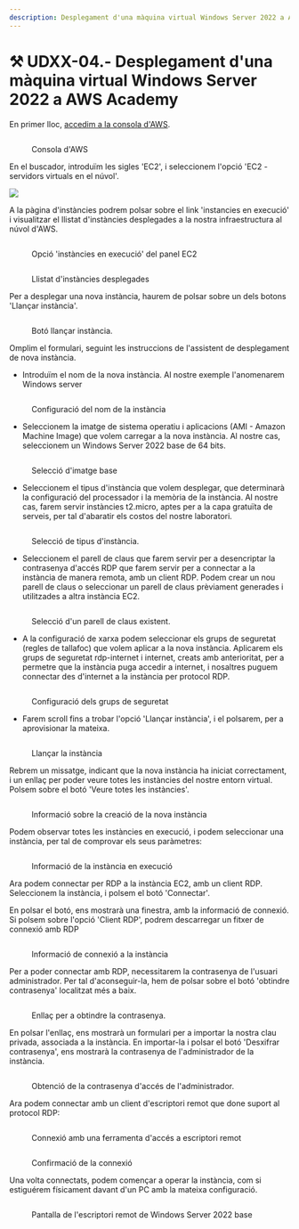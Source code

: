 ```yaml
---
description: Desplegament d'una màquina virtual Windows Server 2022 a AWS Academy
---
```


# ⚒️ UDXX-04.- Desplegament d'una màquina virtual Windows Server 2022 a AWS Academy

En primer lloc, [accedim a la consola d'AWS](broken-reference).

<figure><img src="../.gitbook/assets/image (11).png" alt=""><figcaption><p>Consola d'AWS</p></figcaption></figure>

En el buscador, introduïm les sigles 'EC2', i seleccionem l'opció 'EC2 - servidors virtuals en el núvol'.

![](<../.gitbook/assets/image (13).png>)&#x20;

A la pàgina d'instàncies podrem polsar sobre el link 'instancies en execució' i visualitzar el llistat d'instàncies desplegades a la nostra infraestructura al núvol d'AWS. &#x20;

<figure><img src="../.gitbook/assets/image (113).png" alt=""><figcaption><p>Opció 'instàncies en execució' del panel EC2</p></figcaption></figure>

<figure><img src="../.gitbook/assets/image (114).png" alt=""><figcaption><p>Llistat d'instàncies desplegades</p></figcaption></figure>

Per a desplegar una nova instància, haurem de polsar sobre un dels botons 'Llançar instància'.

<figure><img src="../.gitbook/assets/image (115).png" alt=""><figcaption><p>Botó llançar instància.</p></figcaption></figure>

Omplim el formulari, seguint les instruccions de l'assistent de desplegament de nova instància.&#x20;

* Introduïm el nom de la nova instància. Al nostre exemple l'anomenarem Windows server

<figure><img src="../.gitbook/assets/image (170).png" alt=""><figcaption><p>Configuració del nom de la instància</p></figcaption></figure>

* Seleccionem la imatge de sistema operatiu i aplicacions (AMI - Amazon Machine Image) que volem carregar a la nova instància. Al nostre cas, seleccionem un Windows Server 2022 base de 64 bits.

<figure><img src="../.gitbook/assets/image (171).png" alt=""><figcaption><p>Selecció d'imatge base</p></figcaption></figure>

* Seleccionem el tipus d'instància que volem desplegar, que determinarà la configuració del processador i la memòria de la instància. Al nostre cas, farem servir instàncies t2.micro, aptes per a la capa gratuïta de serveis, per tal d'abaratir els costos del nostre laboratori.

<figure><img src="../.gitbook/assets/image (118).png" alt=""><figcaption><p>Selecció de tipus d'instància.</p></figcaption></figure>

* Seleccionem el parell de claus que farem servir per a desencriptar la contrasenya d'accés RDP que farem servir per a connectar a la instància de manera remota, amb un client RDP. Podem crear un nou parell de claus o seleccionar un parell de claus prèviament generades i utilitzades a altra instància EC2.

<figure><img src="../.gitbook/assets/image (172).png" alt=""><figcaption><p>Selecció d'un parell de claus existent.</p></figcaption></figure>

* A la configuració de xarxa podem seleccionar els grups de seguretat (regles de tallafoc) que volem aplicar a la nova instància.  Aplicarem els grups de seguretat rdp-internet i internet, creats amb anterioritat, per a permetre que la instància puga accedir a internet, i nosaltres puguem connectar des d'internet a la instància per protocol RDP.

<figure><img src="../.gitbook/assets/image (173).png" alt=""><figcaption><p>Configuració dels grups de seguretat</p></figcaption></figure>

* Farem scroll fins a trobar l'opció 'Llançar instància', i el polsarem, per a aprovisionar la mateixa.&#x20;

<figure><img src="../.gitbook/assets/image (123).png" alt=""><figcaption><p>Llançar la instància</p></figcaption></figure>

Rebrem un missatge, indicant que la nova instància ha iniciat correctament, i un enllaç per poder veure totes les instàncies del nostre entorn virtual. Polsem sobre el botó 'Veure totes les instàncies'.

<figure><img src="../.gitbook/assets/image (124).png" alt=""><figcaption><p>Informació sobre la creació de la nova instància</p></figcaption></figure>

Podem observar totes les instàncies en execució, i podem seleccionar una instància, per tal de comprovar els seus paràmetres:

<figure><img src="../.gitbook/assets/image (175).png" alt=""><figcaption><p>Informació de la instància en execució</p></figcaption></figure>

Ara podem connectar per RDP a la instància EC2, amb un client RDP. Seleccionem la instància, i polsem el botó 'Connectar'.

En polsar el botó, ens mostrarà una finestra, amb la informació de connexió. Si polsem sobre l'opció 'Client RDP', podrem descarregar un fitxer de connexió amb RDP

<figure><img src="../.gitbook/assets/image (176).png" alt=""><figcaption><p>Informació de connexió a la instància</p></figcaption></figure>

Per a poder connectar amb RDP, necessitarem la contrasenya de l'usuari administrador. Per tal d'aconseguir-la, hem de polsar sobre el botó 'obtindre contrasenya' localitzat més a baix.

<figure><img src="../.gitbook/assets/image (177).png" alt=""><figcaption><p>Enllaç per a obtindre la contrasenya.</p></figcaption></figure>

En polsar l'enllaç, ens mostrarà un formulari per a importar la nostra clau privada, associada a la instància. En importar-la i polsar el botó 'Desxifrar contrasenya', ens mostrarà la contrasenya de l'administrador de la instància.&#x20;

<figure><img src="../.gitbook/assets/image (178).png" alt=""><figcaption><p>Obtenció de la contrasenya d'accés de l'administrador.</p></figcaption></figure>

Ara podem connectar amb un client d'escriptori remot que done suport al protocol RDP:

<figure><img src="../.gitbook/assets/image (179).png" alt=""><figcaption><p>Connexió amb una ferramenta d'accés a escriptori remot</p></figcaption></figure>

<figure><img src="../.gitbook/assets/image (180).png" alt=""><figcaption><p>Confirmació de la connexió</p></figcaption></figure>

Una volta connectats, podem començar a operar la instància, com si estiguérem físicament davant d'un PC amb la mateixa configuració.

<figure><img src="../.gitbook/assets/imagen.png" alt=""><figcaption><p>Pantalla de l'escriptori remot de Windows Server 2022 base</p></figcaption></figure>

